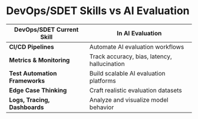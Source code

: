 # DevOps/SDET Skills vs AI Evaluation

| DevOps/SDET Current Skill       | In AI Evaluation                                   |
|---------------------------------|---------------------------------------------------|
| **CI/CD Pipelines**             | Automate AI evaluation workflows                 |
| **Metrics & Monitoring**        | Track accuracy, bias, latency, hallucination     |
| **Test Automation Frameworks**  | Build scalable AI evaluation platforms           |
| **Edge Case Thinking**          | Craft realistic evaluation datasets              |
| **Logs, Tracing, Dashboards**   | Analyze and visualize model behavior             |